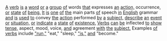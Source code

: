 [A](./a.md) [verb](./verb.md) [is](./is.md) [a](./a.md) [word](./word.md) [or](./or.md) [a](./a.md) [group](./group.md) [of](./of.md) words [that](./that.md) expresses [an](./an.md) [action,](./action.md) occurrence, [or](./or.md) [state](./state.md) [of](./of.md) [being.](./being.md) [It](./it.md) [is](./is.md) [one](./one.md) [of](./of.md) [the](./the.md) main parts [of](./of.md) speech [in](./in.md) [English](./english.md) grammar [and](./and.md) [is](./is.md) [used](./used.md) [to](./to.md) convey [the](./the.md) [action](./action.md) performed [by](./by.md) [a](./a.md) [subject,](./subject.md) [describe](./describe.md) [an](./an.md) [event](./event.md) [or](./or.md) [situation,](./situation.md) [or](./or.md) [indicate](./indicate.md) [a](./a.md) [state](./state.md) [of](./of.md) [existence.](./existence.md) [Verbs](./verbs.md) [can](./can.md) [be](./be.md) inflected [to](./to.md) [show](./show.md) [tense,](./tense.md) aspect, mood, voice, [and](./and.md) agreement [with](./with.md) [the](./the.md) [subject.](./subject.md) Examples [of](./of.md) [verbs](./verbs.md) include ["run,"](./run.md) "eat," "sleep," ["is,"](./is.md) [and](./and.md) "become."